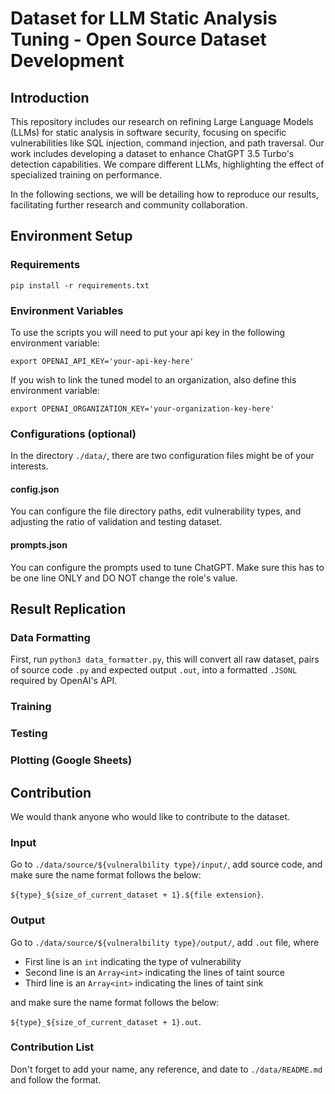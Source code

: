 # Dataset for LLM Static Analysis Tuning - Open Source Dataset Development

## Introduction

This repository includes our research on refining Large Language Models (LLMs) for static analysis in software security, focusing on specific vulnerabilities like SQL injection, command injection, and path traversal. Our work includes developing a dataset to enhance ChatGPT 3.5 Turbo's detection capabilities. We compare different LLMs, highlighting the effect of specialized training on performance. 

In the following sections, we will be detailing how to reproduce our results, facilitating further research and community collaboration.

## Environment Setup

### Requirements
`pip install -r requirements.txt`

### Environment Variables
To use the scripts you will need to put your api key in the following environment variable:

`export OPENAI_API_KEY='your-api-key-here'`

If you wish to link the tuned model to an organization, also define this environment variable:

`export OPENAI_ORGANIZATION_KEY='your-organization-key-here'`

### Configurations (optional)
In the directory `./data/`, there are two configuration files might be of your interests. 

#### config.json
You can configure the file directory paths, edit vulnerability types, and adjusting the ratio of validation and testing dataset.

#### prompts.json
You can configure the prompts used to tune ChatGPT. Make sure this has to be one line ONLY and DO NOT change the role's value.

## Result Replication

### Data Formatting
First, run `python3 data_formatter.py`, this will convert all raw dataset, pairs of source code `.py` and expected output `.out`, into a formatted `.JSONL` required by OpenAI's API.

### Training


### Testing


### Plotting (Google Sheets)


## Contribution
We would thank anyone who would like to contribute to the dataset.

### Input
Go to `./data/source/${vulneralbility type}/input/`, add source code, and make sure the name format follows the below:

`${type}_${size_of_current_dataset + 1}.${file extension}`.

### Output
Go to `./data/source/${vulneralbility type}/output/`, add `.out` file, where 
* First line is an `int` indicating the type of vulnerability 
* Second line is an `Array<int>` indicating the lines of taint source
* Third line is an `Array<int>` indicating the lines of taint sink

and make sure the name format follows the below:

`${type}_${size_of_current_dataset + 1}.out`.

### Contribution List
Don't forget to add your name, any reference, and date to `./data/README.md` and follow the format.